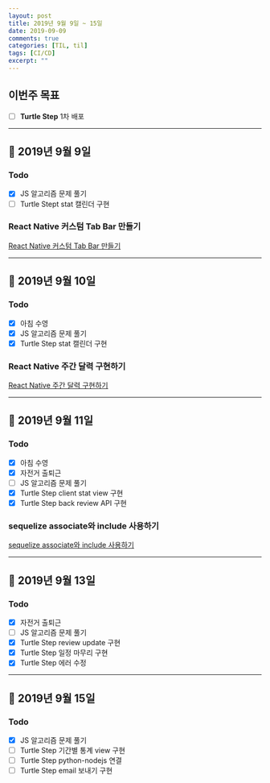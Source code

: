 ```yaml
---
layout: post
title: 2019년 9월 9일 ~ 15일
date: 2019-09-09
comments: true
categories: [TIL, til]
tags: [CI/CD]
excerpt: ""
---
```


## 이번주 목표

- [ ] **Turtle Step** 1차 배포

---

## 📅 2019년 9월 9일

### Todo

- [x] JS 알고리즘 문제 풀기
- [ ] Turtle Stept stat 캘린더 구현

### React Native 커스텀 Tab Bar 만들기

[React Native 커스텀 Tab Bar 만들기](/study/rnative/React-Native-커스텀-Tab-Bar-만들기/)

---

## 📅 2019년 9월 10일

### Todo

- [x] 아침 수영
- [x] JS 알고리즘 문제 풀기
- [x] Turtle Step stat 캘린더 구현

### React Native 주간 달력 구현하기

[React Native 주간 달력 구현하기](/study/rnative/React-Native-주간-달력-구현하기/)

---

## 📅 2019년 9월 11일

### Todo

- [x] 아침 수영
- [x] 자전거 출퇴근
- [ ] JS 알고리즘 문제 풀기
- [x] Turtle Step client stat view 구현
- [x] Turtle Step back review API 구현

### sequelize associate와 include 사용하기

[sequelize associate와 include 사용하기](/study/nodejs/sequelize-associate와-include-사용하기/)

---

## 📅 2019년 9월 13일

### Todo

- [x] 자전거 출퇴근
- [ ] JS 알고리즘 문제 풀기
- [x] Turtle Step review update 구현
- [x] Turtle Step 일정 마무리 구현
- [x] Turtle Step 에러 수정

---

## 📅 2019년 9월 15일

### Todo

- [x] JS 알고리즘 문제 풀기
- [ ] Turtle Step 기간별 통계 view 구현
- [ ] Turtle Step python-nodejs 연결
- [ ] Turtle Step email 보내기 구현
